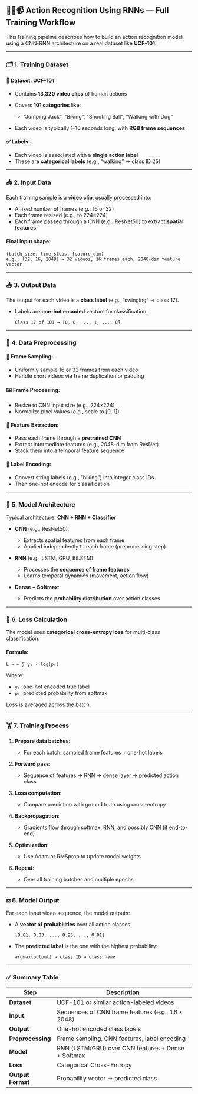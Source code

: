 ## 🏃‍♂️📹 Action Recognition Using RNNs — Full Training Workflow

This training pipeline describes how to build an action recognition model using a CNN-RNN architecture on a real dataset like **UCF-101**.

---

### 🗂️ 1. Training Dataset

#### 📘 Dataset: UCF-101

* Contains **13,320 video clips** of human actions
* Covers **101 categories** like:

  * "Jumping Jack", "Biking", "Shooting Ball", "Walking with Dog"
* Each video is typically 1–10 seconds long, with **RGB frame sequences**

#### ✅ Labels:

* Each video is associated with a **single action label**
* These are **categorical labels** (e.g., “walking” → class ID 25)

---

### 📥 2. Input Data

Each training sample is a **video clip**, usually processed into:

* A fixed number of frames (e.g., 16 or 32)
* Each frame resized (e.g., to 224×224)
* Each frame passed through a CNN (e.g., ResNet50) to extract **spatial features**

#### Final input shape:

```
(batch_size, time_steps, feature_dim)
e.g., (32, 16, 2048) → 32 videos, 16 frames each, 2048-dim feature vector
```

---

### 📤 3. Output Data

The output for each video is a **class label** (e.g., “swinging” → class 17).

* Labels are **one-hot encoded** vectors for classification:

  ```
  Class 17 of 101 → [0, 0, ..., 1, ..., 0]
  ```

---

### 🧹 4. Data Preprocessing

#### 🔄 Frame Sampling:

* Uniformly sample 16 or 32 frames from each video
* Handle short videos via frame duplication or padding

#### 🖼 Frame Processing:

* Resize to CNN input size (e.g., 224×224)
* Normalize pixel values (e.g., scale to \[0, 1])

#### 🧠 Feature Extraction:

* Pass each frame through a **pretrained CNN**
* Extract intermediate features (e.g., 2048-dim from ResNet)
* Stack them into a temporal feature sequence

#### 🧾 Label Encoding:

* Convert string labels (e.g., “biking”) into integer class IDs
* Then one-hot encode for classification

---

### 🧠 5. Model Architecture

Typical architecture: **CNN + RNN + Classifier**

* **CNN** (e.g., ResNet50):

  * Extracts spatial features from each frame
  * Applied independently to each frame (preprocessing step)

* **RNN** (e.g., LSTM, GRU, BiLSTM):

  * Processes the **sequence of frame features**
  * Learns temporal dynamics (movement, action flow)

* **Dense + Softmax**:

  * Predicts the **probability distribution** over action classes

---

### 🧮 6. Loss Calculation

The model uses **categorical cross-entropy loss** for multi-class classification.

#### Formula:

```
L = – ∑ yᵢ · log(pᵢ)
```

Where:

* `yᵢ`: one-hot encoded true label
* `pᵢ`: predicted probability from softmax

Loss is averaged across the batch.

---

### 🏋️ 7. Training Process

1. **Prepare data batches**:

   * For each batch: sampled frame features + one-hot labels

2. **Forward pass**:

   * Sequence of features → RNN → dense layer → predicted action class

3. **Loss computation**:

   * Compare prediction with ground truth using cross-entropy

4. **Backpropagation**:

   * Gradients flow through softmax, RNN, and possibly CNN (if end-to-end)

5. **Optimization**:

   * Use Adam or RMSprop to update model weights

6. **Repeat**:

   * Over all training batches and multiple epochs

---

### 🔚 8. Model Output

For each input video sequence, the model outputs:

* A **vector of probabilities** over all action classes:

  ```
  [0.01, 0.03, ..., 0.95, ..., 0.01]
  ```

* The **predicted label** is the one with the highest probability:

  ```
  argmax(output) → class ID → class name
  ```

---

### ✅ Summary Table

| Step              | Description                                        |
| ----------------- | -------------------------------------------------- |
| **Dataset**       | UCF-101 or similar action-labeled videos           |
| **Input**         | Sequences of CNN frame features (e.g., 16 × 2048)  |
| **Output**        | One-hot encoded class labels                       |
| **Preprocessing** | Frame sampling, CNN features, label encoding       |
| **Model**         | RNN (LSTM/GRU) over CNN features + Dense + Softmax |
| **Loss**          | Categorical Cross-Entropy                          |
| **Output Format** | Probability vector → predicted class               |
